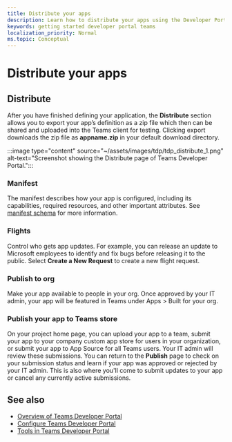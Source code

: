```yaml
---
title: Distribute your apps
description: Learn how to distribute your apps using the Developer Portal for Microsoft Teams.
keywords: getting started developer portal teams
localization_priority: Normal
ms.topic: Conceptual
---
```


# Distribute your apps

## Distribute

After you have finished defining your application, the **Distribute** section allows you to export your app’s definition as a zip file which then can be shared and uploaded into the Teams client for testing. Clicking export downloads the zip file as **appname.zip** in your default download directory.

:::image type="content" source="~/assets/images/tdp/tdp_distribute_1.png" alt-text="Screenshot showing the Distribute page of Teams Developer Portal.":::

### Manifest

The manifest describes how your app is configured, including its capabilities, required resources, and other important attributes. See [manifest schema](~/resources/schema/manifest-schema.md) for more information.

### Flights

Control who gets app updates. For example, you can release an update to Microsoft employees to identify and fix bugs before releasing it to the public. Select **Create a New Request** to create a new flight request.

### Publish to org

Make your app available to people in your org. Once approved by your IT admin, your app will be featured in Teams under Apps > Built for your org.

### Publish your app to Teams store

On your project home page, you can upload your app to a team, submit your app to your company custom app store for users in your organization, or submit your app to App Source for all Teams users. Your IT admin will review these submissions. You can return to the **Publish** page to check on your submission status and learn if your app was approved or rejected by your IT admin. This is also where you'll come to submit updates to your app or cancel any currently active submissions.

## See also

* [Overview of Teams Developer Portal](~/concepts/build-and-test/teams-developer-portal.md)
* [Configure Teams Developer Portal](~/concepts/tdp-configuration.md)
* [Tools in Teams Developer Portal](~/concepts/tdp-tools.md)